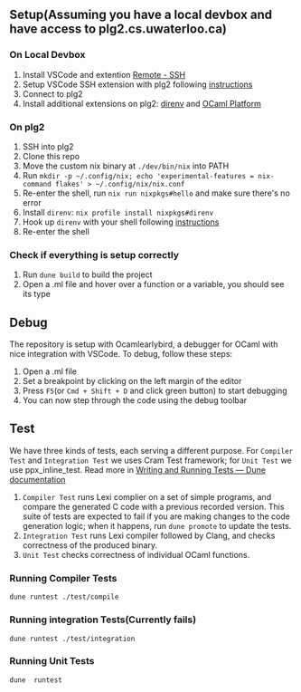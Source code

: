 
## Setup(Assuming you have a local devbox and have access to plg2.cs.uwaterloo.ca)
### On Local Devbox
1. Install VSCode and extention [Remote - SSH
](https://marketplace.visualstudio.com/items?itemName=ms-vscode-remote.remote-ssh)
2. Setup VSCode SSH extension with plg2 following [instructions](https://code.visualstudio.com/docs/remote/ssh#_connect-to-a-remote-host)
3. Connect to plg2
4. Install additional extensions on plg2: [direnv](https://marketplace.visualstudio.com/items?itemName=mkhl.direnv) and [OCaml Platform](https://marketplace.visualstudio.com/items?itemName=ocamllabs.ocaml-platform)

### On plg2
1. SSH into plg2
2. Clone this repo
3. Move the custom nix binary at `./dev/bin/nix` into PATH
4. Run `mkdir -p ~/.config/nix; echo 'experimental-features = nix-command flakes' > ~/.config/nix/nix.conf`
5. Re-enter the shell, run `nix run nixpkgs#hello` and make sure there's no error
6. Install `direnv`: `nix profile install nixpkgs#direnv`
7. Hook up `direnv` with your shell following [instructions](https://direnv.net/docs/hook.html)
8. Re-enter the shell

### Check if everything is setup correctly
1. Run `dune build` to build the project
2. Open a .ml file and hover over a function or a variable, you should see its type

## Debug
The repository is setup with Ocamlearlybird, a debugger for OCaml with nice integration with VSCode. To debug, follow these steps:
1. Open a .ml file
2. Set a breakpoint by clicking on the left margin of the editor
3. Press `F5`(or `Cmd + Shift + D` and click green button) to start debugging
4. You can now step through the code using the debug toolbar

## Test
We have three kinds of tests, each serving a different purpose. For `Compiler Test` and `Integration Test` we uses Cram Test framework; for `Unit Test` we use ppx_inline_test. Read more in [Writing and Running Tests — Dune documentation](https://dune.readthedocs.io/en/stable/tests.html#)
1. `Compiler Test` runs Lexi complier on a set of simple programs, and compare the generated C code with a previous recorded version. This suite of tests are expected to fail if you are making changes to the code generation logic; when it happens, run `dune promote` to update the tests.
2. `Integration Test` runs Lexi compiler followed by Clang, and checks correctness of the produced binary.
3. `Unit Test` checks correctness of individual OCaml functions.
### Running Compiler Tests
```
dune runtest ./test/compile
```
### Running integration Tests(Currently fails)
```
dune runtest ./test/integration
```
### Running Unit Tests
```
dune  runtest
```